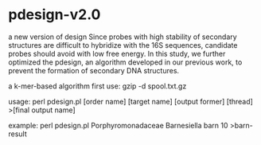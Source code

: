# pdesign-v2.0
a new version of design
Since probes with high stability of secondary structures are difficult to hybridize with the 16S sequences, candidate probes should avoid with low free energy. In this study, we further optimized the pdesign, an algorithm developed in our previous work, to prevent the formation of secondary DNA structures.

a k-mer-based algorithm
first use:
gzip -d spool.txt.gz

usage:
perl pdesign.pl [order name] [target name] [output former] [thread] >[final output name]

example:
perl pdesign.pl Porphyromonadaceae Barnesiella barn 10 >barn-result

